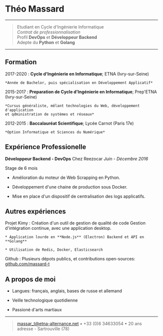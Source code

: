 Théo Massard
============

----

>  Etudiant en Cycle d'Ingénierie Informatique \
> *Contrat de professionnalisation*\
>  Profil **DevOps** et **Développeur Backend**\
>  Adepte du **Python** et **Golang**

----

Formation
---------

2017-2020
:   **Cycle d'Ingénierie en Informatique**; ETNA (Ivry-sur-Seine)

    *Année de Bachelor, puis spécialisation en Développement Applicatif*

2015-2017
:   **Preparation de Cycle d'Ingénierie en Informatique**; Prep'ETNA (Ivry-sur-Seine)

    *Cursus généraliste, mêlant technologies du Web, développement d'application
    et qdministration de systèmes et réseaux*

2012-2015
:   **Baccalauréat Scientifique**; Lycée Carnot (Paris 17e)

    *Option Informatique et Sciences du Numérique*

Expérience Professionelle
----------

**Développeur Backend - DevOps** Chez Reezocar *Juin - Décembre 2016*

Stage de 6 mois

* Amélioration du moteur de Web Scrapping en Python.

* Développement d'une chaine de production sous Docker.

* Mise en place d'un dispositif de centralisation des logs applicatifs.

Autres expériences
--------------------

Projet Kimy
:  Création d'un outil de gestion de qualité de code
   Gestion d'intégration continue, avec une application desktop.

    * Application lourde en **Node.js** (Electron) Backend et API en **Golang**

    * Utilisation de Redis, Docker, Elasticsearch

Github
:  Plusieurs dépots publics, et contributions open-sources: [github.com/massard-t](https://github.com/massard-t/)

A propos de moi
----------------------------------------

* Langues: français, anglais, bases de russe et allemand

* Veille technologique quotidienne

* Passioné d'arts martiaux


----

> <massar_t@etna-alternance.net> • +33 (0)6 34633054 • 20 ans\
> adresse - Sartrouville  (78)
